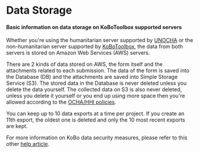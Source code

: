 # Data Storage

#### Basic information on data storage on KoBoToolbox supported servers

Whether you're using the humanitarian server supported by [UNOCHA](https://kobo.humanitarianresponse.info/accounts/login/?next=/#/) or the non-humanitarian server supported by [KoBoToolbox](https://kf.kobotoolbox.org/accounts/login/?next=/#/), the data from both servers is stored on Amazon Web Services (AWS) servers. 

There are 2 kinds of data stored on AWS, the form itself and the attachments related to each submission. The data of the form is saved into the Database (DB) and the attachments are saved into Simple Storage Service (S3). The stored data in the Database is never deleted unless you delete the data yourself. The collected data on S3 is also never deleted, unless you delete it yourself or you end up using more space then you're allowed according to the [OCHA/HHI policies](server.md). 

You can keep up to 10 data exports at a time per project. If you create an 11th export, the oldest one is deleted and only the 10 most recent exports are kept.

For more information on KoBo data security measures, please refer to this other [help article](is_my_data_safe.md). 
